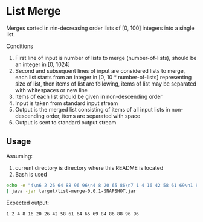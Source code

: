 # List Merge

Merges sorted in nin-decreasing order lists of \[0, 100\] integers into a single list.

Conditions

1. First line of input is number of lists to merge (number-of-lists), 
   should be an integer in \[0, 1024\]
1. Second and subsequent lines of input are considered lists to merge,
   each list starts from an integer in \[0, 10 * number-of-lists\] representing size of list,
   then items of list are following, items of list may be separated with whitespaces or new line
1. Items of each list should be given in non-descending order
1. Input is taken from standard input stream
1. Output is the merged list consisting of items of all input lists in non-descending order, 
   items are separated with space
1. Output is sent to standard output stream

## Usage

Assuming:

1. current directory is directory where this README is located
1. Bash is used

```bash
echo -e "4\n6 2 26 64 88 96 96\n4 8 20 65 86\n7 1 4 16 42 58 61 69\n1 84" \
| java -jar target/list-merge-0.0.1-SNAPSHOT.jar
```

Expected output:

```text
1 2 4 8 16 20 26 42 58 61 64 65 69 84 86 88 96 96
```
